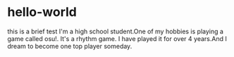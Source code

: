 # hello-world
this is a brief test
I'm a high school student.One of my hobbies is playing a game called osu!. It's a rhythm game. I have played it for over 4 years.And I dream to become one top player someday.
